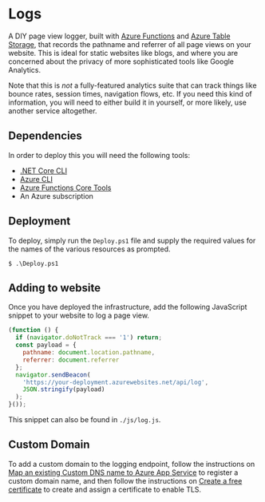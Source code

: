 # Logs

A DIY page view logger, built with [Azure Functions][af] and
[Azure Table Storage][ats], that records the pathname and referrer of all page
views on your website. This is ideal for static websites like blogs, and where
you are concerned about the privacy of more sophisticated tools like Google
Analytics.

Note that this is _not_ a fully-featured analytics suite that can track things
like bounce rates, session times, navigation flows, etc. If you need this kind
of information, you will need to either build it in yourself, or more likely,
use another service altogether.


## Dependencies

In order to deploy this you will need the following tools:
* [.NET Core CLI][dn]
* [Azure CLI][az]
* [Azure Functions Core Tools][ft]
* An Azure subscription


## Deployment

To deploy, simply run the `Deploy.ps1` file and supply the required values for
the names of the various resources as prompted.

```
$ .\Deploy.ps1
```


## Adding to website

Once you have deployed the infrastructure, add the following JavaScript snippet
to your website to log a page view.

```js
(function () {
  if (navigator.doNotTrack === '1') return;
  const payload = {
    pathname: document.location.pathname,
    referrer: document.referrer
  };
  navigator.sendBeacon(
    'https://your-deployment.azurewebsites.net/api/log',
    JSON.stringify(payload)
  );
}());
```

This snippet can also be found in `./js/log.js`.


## Custom Domain

To add a custom domain to the logging endpoint, follow the instructions on
[Map an existing Custom DNS name to Azure App Service][cd1] to register a
custom domain name, and then follow the instructions on
[Create a free certificate][cd2] to create and assign a certificate to enable
TLS.


[af]:  https://azure.microsoft.com/en-au/services/functions/
[ats]: https://azure.microsoft.com/en-us/services/storage/tables/
[dn]:  https://docs.microsoft.com/en-us/dotnet/core/tools/
[az]:  https://docs.microsoft.com/en-us/cli/azure/install-azure-cli/
[ft]:  https://docs.microsoft.com/en-us/azure/azure-functions/functions-run-local/
[cd1]: https://docs.microsoft.com/en-us/azure/app-service/app-service-web-tutorial-custom-domain#get-domain-verification-id
[cd2]: https://docs.microsoft.com/en-us/azure/app-service/configure-ssl-certificate#create-a-free-certificate-preview
